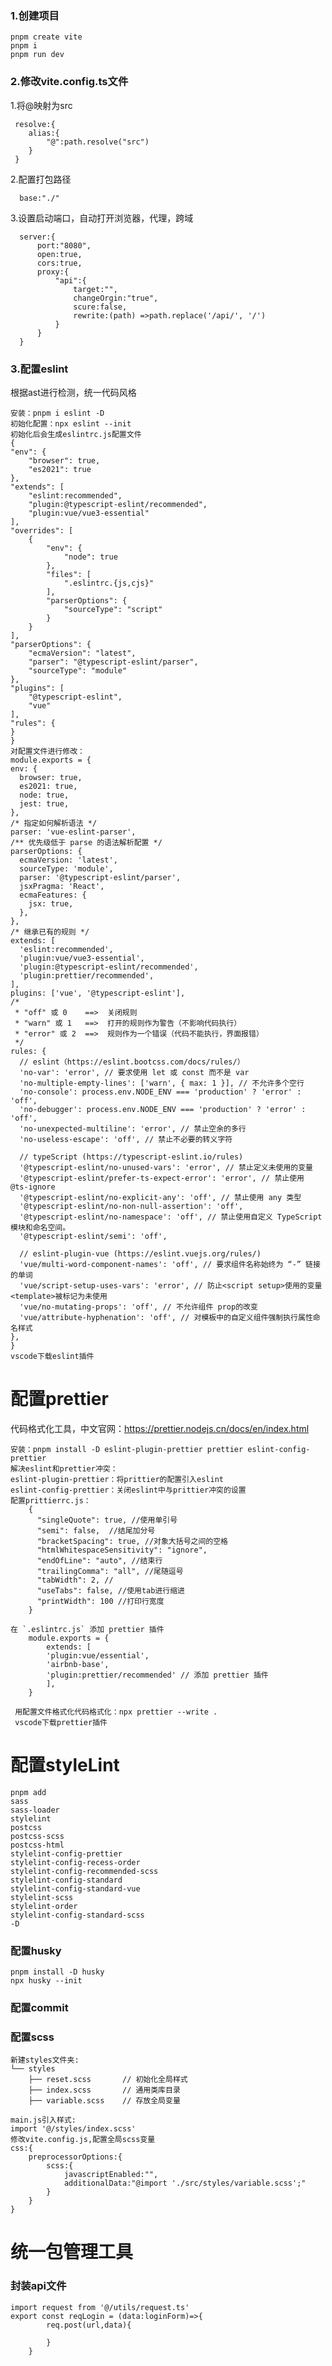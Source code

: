 ###  1.创建项目
    pnpm create vite 
    pnpm i
    pnpm run dev
###  2.修改vite.config.ts文件
   1.将@映射为src
   
     resolve:{
        alias:{
            "@":path.resolve("src")
        }
     }
   2.配置打包路径
       
      base:"./"
   3.设置启动端口，自动打开浏览器，代理，跨域
       
      server:{
          port:"8080",
          open:true,
          cors:true,
          proxy:{
              "api":{
                  target:"",
                  changeOrgin:"true",
                  scure:false,
                  rewrite:(path) =>path.replace('/api/', '/')
              }
          }
      }
###  3.配置eslint
   根据ast进行检测，统一代码风格
    
    安装：pnpm i eslint -D  
    初始化配置：npx eslint --init
    初始化后会生成eslintrc.js配置文件
    {
    "env": {
        "browser": true,
        "es2021": true
    },
    "extends": [
        "eslint:recommended",
        "plugin:@typescript-eslint/recommended",
        "plugin:vue/vue3-essential"
    ],
    "overrides": [
        {
            "env": {
                "node": true
            },
            "files": [
                ".eslintrc.{js,cjs}"
            ],
            "parserOptions": {
                "sourceType": "script"
            }
        }
    ],
    "parserOptions": {
        "ecmaVersion": "latest",
        "parser": "@typescript-eslint/parser",
        "sourceType": "module"
    },
    "plugins": [
        "@typescript-eslint",
        "vue"
    ],
    "rules": {
    }
    }
    对配置文件进行修改：
    module.exports = {
    env: {
      browser: true,
      es2021: true,
      node: true,
      jest: true,
    },
    /* 指定如何解析语法 */
    parser: 'vue-eslint-parser',
    /** 优先级低于 parse 的语法解析配置 */
    parserOptions: {
      ecmaVersion: 'latest',
      sourceType: 'module',
      parser: '@typescript-eslint/parser',
      jsxPragma: 'React',
      ecmaFeatures: {
        jsx: true,
      },
    },
    /* 继承已有的规则 */
    extends: [
      'eslint:recommended',
      'plugin:vue/vue3-essential',
      'plugin:@typescript-eslint/recommended',
      'plugin:prettier/recommended',
    ],
    plugins: ['vue', '@typescript-eslint'],
    /*
     * "off" 或 0    ==>  关闭规则
     * "warn" 或 1   ==>  打开的规则作为警告（不影响代码执行）
     * "error" 或 2  ==>  规则作为一个错误（代码不能执行，界面报错）
     */
    rules: {
      // eslint（https://eslint.bootcss.com/docs/rules/）
      'no-var': 'error', // 要求使用 let 或 const 而不是 var
      'no-multiple-empty-lines': ['warn', { max: 1 }], // 不允许多个空行
      'no-console': process.env.NODE_ENV === 'production' ? 'error' : 'off',
      'no-debugger': process.env.NODE_ENV === 'production' ? 'error' : 'off',
      'no-unexpected-multiline': 'error', // 禁止空余的多行
      'no-useless-escape': 'off', // 禁止不必要的转义字符
  
      // typeScript (https://typescript-eslint.io/rules)
      '@typescript-eslint/no-unused-vars': 'error', // 禁止定义未使用的变量
      '@typescript-eslint/prefer-ts-expect-error': 'error', // 禁止使用 @ts-ignore
      '@typescript-eslint/no-explicit-any': 'off', // 禁止使用 any 类型
      '@typescript-eslint/no-non-null-assertion': 'off',
      '@typescript-eslint/no-namespace': 'off', // 禁止使用自定义 TypeScript 模块和命名空间。
      '@typescript-eslint/semi': 'off',
  
      // eslint-plugin-vue (https://eslint.vuejs.org/rules/)
      'vue/multi-word-component-names': 'off', // 要求组件名称始终为 “-” 链接的单词
      'vue/script-setup-uses-vars': 'error', // 防止<script setup>使用的变量<template>被标记为未使用
      'vue/no-mutating-props': 'off', // 不允许组件 prop的改变
      'vue/attribute-hyphenation': 'off', // 对模板中的自定义组件强制执行属性命名样式
    },
    }
    vscode下载eslint插件
   
#  配置prettier
   代码格式化工具，中文官网：https://prettier.nodejs.cn/docs/en/index.html

    安装：pnpm install -D eslint-plugin-prettier prettier eslint-config-prettier
    解决eslint和prettier冲突：
    eslint-plugin-prettier：将prittier的配置引入eslint
    eslint-config-prettier：关闭eslint中与prittier冲突的设置
    配置prittierrc.js：
        {
          "singleQuote": true, //使用单引号
          "semi": false,  //结尾加分号
          "bracketSpacing": true, //对象大括号之间的空格
          "htmlWhitespaceSensitivity": "ignore", 
          "endOfLine": "auto", //结束行
          "trailingComma": "all", //尾随逗号
          "tabWidth": 2, //
          "useTabs": false, //使用tab进行缩进
          "printWidth": 100 //打印行宽度
        }
        
    在 `.eslintrc.js` 添加 prettier 插件  
        module.exports = {   
            extends: [  
            'plugin:vue/essential',  
            'airbnb-base',  
            'plugin:prettier/recommended' // 添加 prettier 插件  
            ],  
        }
        
     用配置文件格式化代码格式化：npx prettier --write .
     vscode下载prettier插件

#  配置styleLint
    pnpm add 
    sass 
    sass-loader 
    stylelint 
    postcss 
    postcss-scss 
    postcss-html 
    stylelint-config-prettier 
    stylelint-config-recess-order 
    stylelint-config-recommended-scss 
    stylelint-config-standard 
    stylelint-config-standard-vue 
    stylelint-scss 
    stylelint-order 
    stylelint-config-standard-scss 
    -D

###  配置husky
    pnpm install -D husky   
    npx husky --init

###  配置commit

###  配置scss
    新建styles文件夹:
    └── styles
        ├── reset.scss       // 初始化全局样式
        ├── index.scss       // 通用类库目录
        ├── variable.scss    // 存放全局变量
        
    main.js引入样式:
    import '@/styles/index.scss'
    修改vite.config.js,配置全局scss变量
    css:{
        preprocessorOptions:{
            scss:{
                javascriptEnabled:"",
                additionalData:"@import './src/styles/variable.scss';"
            }
        }
    }
#  统一包管理工具

###  封装api文件
    import request from '@/utils/request.ts'
    export const reqLogin = (data:loginForm)=>{
            req.post(url,data){
                
            }
        }